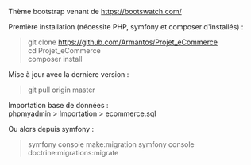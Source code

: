 Thème bootstrap venant de https://bootswatch.com/

Première installation (nécessite PHP, symfony et composer d'installés) :  
> git clone https://github.com/Armantos/Projet_eCommerce  
> cd Projet_eCommerce  
> composer install  

Mise à jour avec la derniere version :  
> git pull origin master

Importation base de données :  
phpmyadmin > Importation > ecommerce.sql

Ou alors depuis symfony :  
>symfony console make:migration 
>symfony console doctrine:migrations:migrate  
